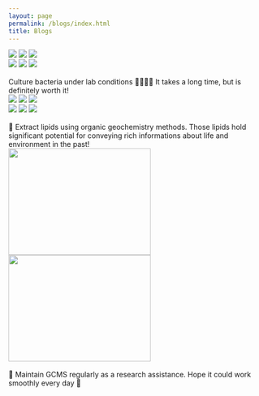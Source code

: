 ```yaml
---
layout: page
permalink: /blogs/index.html
title: Blogs
---
```


<div class="third">
<img src="/images/lab/bac1.jpg">
<img src="/images/lab/bac2.jpg">
<img src="/images/lab/bac3.jpg">
</div>
<div class="third">
<img src="/images/lab/bac4.jpg">
<img src="/images/lab/bac5.jpg">
<img src="/images/lab/bac6.jpg">
</div>
<br>
Culture bacteria under lab conditions 👩🏽‍🔬🔬 It takes a long time, but is definitely worth it!<br>


<div class="third">
<img src="/images/lab/og1.jpg">
<img src="/images/lab/og2.jpg">
<img src="/images/lab/og3.jpg">
</div>
<div class="third">
<img src="/images/lab/og4.jpg">
<img src="/images/lab/og5.jpg">
<img src="/images/lab/og6.jpg">
</div>
<br>
🧪 Extract lipids using organic geochemistry methods. Those lipids hold significant potential for conveying rich informations about life and environment in the past!<br>


<div class="second">
<img src="/images/lab/ma.jpg" width="280" height="210">
<img src="/images/lab/ma1.jpg" width="280" height="210">

</div>
<br>
🔧 Maintain GCMS regularly as a research assistance. Hope it could work smoothly every day 🤣